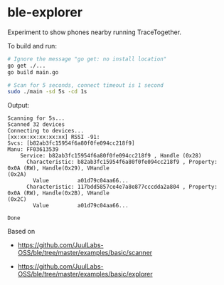 # ble-explorer

Experiment to show phones nearby running TraceTogether.

To build and run:

```bash
# Ignore the message "go get: no install location"
go get ./...
go build main.go

# Scan for 5 seconds, connect timeout is 1 second
sudo ./main -sd 5s -cd 1s
```

Output:

```
Scanning for 5s...
Scanned 32 devices
Connecting to devices...
[xx:xx:xx:xx:xx:xx] RSSI -91:
Svcs: [b82ab3fc15954f6a80f0fe094cc218f9]
Manu: FF03613539
    Service: b82ab3fc15954f6a80f0fe094cc218f9 , Handle (0x28)
      Characteristic: b82ab3fc15954f6a80f0fe094cc218f9 , Property: 0x0A (RW), Handle(0x29), VHandle
(0x2A)
        Value         a01d79c04aa66...
      Characteristic: 117bdd5857ce4e7a8e877cccdda2a804 , Property: 0x0A (RW), Handle(0x2B), VHandle
(0x2C)
        Value         a01d79c04aa66...

Done
```

Based on

- https://github.com/JuulLabs-OSS/ble/tree/master/examples/basic/scanner

- https://github.com/JuulLabs-OSS/ble/tree/master/examples/basic/explorer
